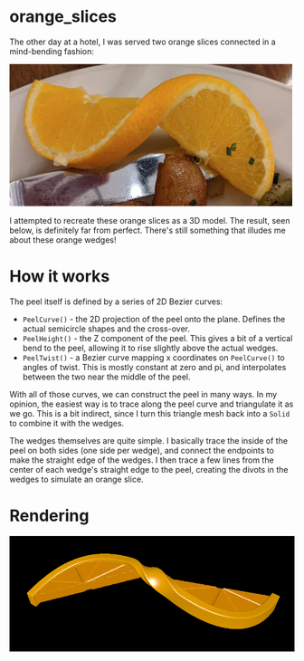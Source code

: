 # orange_slices

The other day at a hotel, I was served two orange slices connected in a mind-bending fashion:

![Two orange slices still connected by a twisted peel](real.jpg)

I attempted to recreate these orange slices as a 3D model. The result, seen below, is definitely far from perfect. There's still something that illudes me about these orange wedges!

# How it works

The peel itself is defined by a series of 2D Bezier curves:

 * `PeelCurve()` - the 2D projection of the peel onto the plane. Defines the actual semicircle shapes and the cross-over.
 * `PeelHeight()` - the Z component of the peel. This gives a bit of a vertical bend to the peel, allowing it to rise slightly above the actual wedges.
 * `PeelTwist()` - a Bezier curve mapping x coordinates on `PeelCurve()` to angles of twist. This is mostly constant at zero and pi, and interpolates between the two near the middle of the peel.

With all of those curves, we can construct the peel in many ways. In my opinion, the easiest way is to trace along the peel curve and triangulate it as we go. This is a bit indirect, since I turn this triangle mesh back into a `Solid` to combine it with the wedges.

The wedges themselves are quite simple. I basically trace the inside of the peel on both sides (one side per wedge), and connect the endpoints to make the straight edge of the wedges. I then trace a few lines from the center of each wedge's straight edge to the peel, creating the divots in the wedges to simulate an orange slice.

# Rendering

![A rendering of my 3D model recreation of the orange slices](rendering.png)
